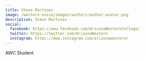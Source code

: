 ```yaml
---
title: Steve Martinez 
image: /western-voice/images/authors/author-avatar.png
description: Steve Martinez 
social:
  facebook: https://www.facebook.com/ArizonaWesternCollege/
  twitter: https://twitter.com/ArizonaWestern
  instagram: https://www.instagram.com/arizonawestern/
---
```


AWC Student